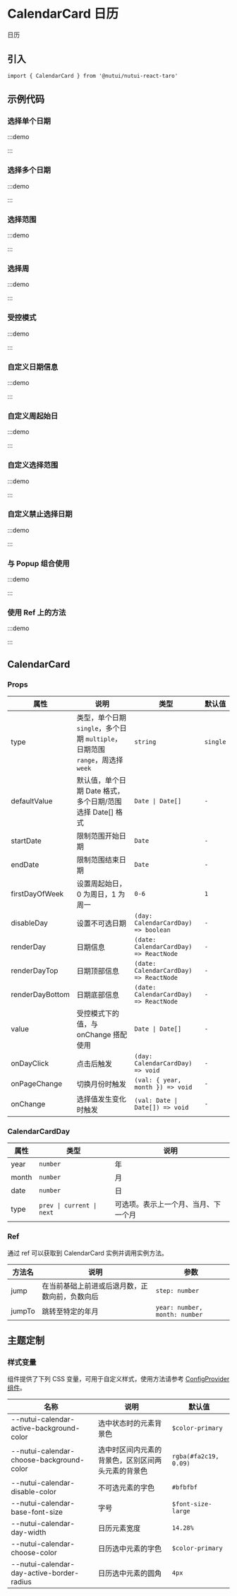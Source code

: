 # CalendarCard 日历

日历

## 引入

```tsx
import { CalendarCard } from '@nutui/nutui-react-taro'
```

## 示例代码

### 选择单个日期

:::demo

<CodeBlock src='taro/demo1.tsx'></CodeBlock>

:::

### 选择多个日期

:::demo

<CodeBlock src='taro/demo2.tsx'></CodeBlock>

:::

### 选择范围

:::demo

<CodeBlock src='taro/demo3.tsx'></CodeBlock>

:::

### 选择周

:::demo

<CodeBlock src='taro/demo4.tsx'></CodeBlock>

:::

### 受控模式

:::demo

<CodeBlock src='taro/demo5.tsx'></CodeBlock>

:::

### 自定义日期信息

:::demo

<CodeBlock src='taro/demo6.tsx'></CodeBlock>

:::

### 自定义周起始日

:::demo

<CodeBlock src='taro/demo7.tsx'></CodeBlock>

:::

### 自定义选择范围

:::demo

<CodeBlock src='taro/demo8.tsx'></CodeBlock>

:::

### 自定义禁止选择日期

:::demo

<CodeBlock src='taro/demo9.tsx'></CodeBlock>

:::

### 与 Popup 组合使用

:::demo

<CodeBlock src='taro/demo10.tsx'></CodeBlock>

:::

### 使用 Ref 上的方法

:::demo

<CodeBlock src='taro/demo11.tsx'></CodeBlock>

:::

## CalendarCard

### Props

| 属性 | 说明 | 类型 | 默认值 |
| --- | --- | --- | --- |
| type | 类型，单个日期 `single`，多个日期 `multiple`，日期范围 `range`，周选择 `week` | `string` | `single` |
| defaultValue | 默认值，单个日期 Date 格式，多个日期/范围选择 Date[] 格式 | `Date \| Date[]` | `-` |
| startDate | 限制范围开始日期 | `Date` | `-` |
| endDate | 限制范围结束日期 | `Date` | `-` |
| firstDayOfWeek | 设置周起始日，0 为周日，1 为周一 | `0-6` | `1` |
| disableDay | 设置不可选日期 | `(day: CalendarCardDay) => boolean` | `-` |
| renderDay | 日期信息 | `(date: CalendarCardDay) => ReactNode` | `-` |
| renderDayTop | 日期顶部信息 | `(date: CalendarCardDay) => ReactNode` | `-` |
| renderDayBottom | 日期底部信息 | `(date: CalendarCardDay) => ReactNode` | `-` |
| value | 受控模式下的值，与 onChange 搭配使用 | `Date \| Date[]` | `-` |
| onDayClick | 点击后触发 | `(day: CalendarCardDay) => void` | `-` |
| onPageChange | 切换月份时触发 | `(val: { year, month }) => void` | `-` |
| onChange | 选择值发生变化时触发 | `(val: Date \| Date[]) => void` | `-` |

### CalendarCardDay

| 属性 | 类型 | 说明 |
| --- | --- | --- |
| year | `number` | 年 |
| month | `number` | 月 |
| date | `number` | 日 |
| type | `prev \| current \| next` | 可选项。表示上一个月、当月、下一个月 |

### Ref

通过 ref 可以获取到 CalendarCard 实例并调用实例方法。

| 方法名 | 说明 | 参数 |
| --- | --- | --- |
| jump | 在当前基础上前进或后退月数，正数向前，负数向后 | `step: number` |
| jumpTo | 跳转至特定的年月 | `year: number, month: number` |

## 主题定制

### 样式变量

组件提供了下列 CSS 变量，可用于自定义样式，使用方法请参考 [ConfigProvider 组件](#/zh-CN/component/configprovider)。

| 名称 | 说明 | 默认值 |
| --- | --- | --- |
| \--nutui-calendar-active-background-color | 选中状态时的元素背景色 | `$color-primary` |
| \--nutui-calendar-choose-background-color | 选中时区间内元素的背景色，区别区间两头元素的背景色 | `rgba(#fa2c19, 0.09)` |
| \--nutui-calendar-disable-color | 不可选元素的字色 | `#bfbfbf` |
| \--nutui-calendar-base-font-size | 字号 | `$font-size-large` |
| \--nutui-calendar-day-width | 日历元素宽度 | `14.28%` |
| \--nutui-calendar-choose-color | 日历选中元素的字色 | `$color-primary` |
| \--nutui-calendar-day-active-border-radius | 日历选中元素的圆角 | `4px` |
